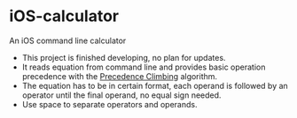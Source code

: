 # iOS-calculator
An iOS command line calculator

- This project is finished developing, no plan for updates.
- It reads equation from command line and provides basic operation precedence with the [Precedence Climbing](https://eli.thegreenplace.net/2012/08/02/parsing-expressions-by-precedence-climbing) algorithm.
- The equation has to be in certain format, each operand is followed by an operator until the final operand, no equal sign needed.
- Use space to separate operators and operands.

